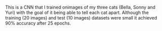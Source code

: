 This is a CNN that I trained onimages of my three cats (Bella, Sonny and Yuri) with the goal of it being able to tell each cat apart. Although the training (20 images) and test (10 images) datasets were small it achieved 90% accuracy after 25 epochs.
